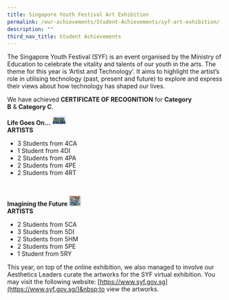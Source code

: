```yaml
---
title: Singapore Youth Festival Art Exhibition
permalink: /our-achievements/Student-Achievements/syf-art-exhibition/
description: ""
third_nav_title: Student Achievements
---
```

The Singapore Youth Festival (SYF) is an event organised by the Ministry of Education to&nbsp;celebrate the vitality and talents of our youth in the arts.&nbsp;The theme for this year is ‘Artist&nbsp;and Technology’. It aims to highlight the artist’s role in utilising technology (past, present&nbsp;and future) to explore and express their views about how technology has shaped our lives.

  

We have achieved&nbsp;**CERTIFICATE OF RECOGNITION**&nbsp;for&nbsp;**Category B**&nbsp;&amp;&nbsp;**Category C**.

**Life Goes On...**
<img src="/images/Life%20Goes%20On.jpeg" alt="Life Goes On.jpg" width="32" height="20">
<br>
**ARTISTS**
* 3 Students from 4CA
* 1 Student from 4DI
* 2 Students from 4PA
* 2 Students from 4PE
* 2 Students from 4RT
<br>

**Imagining the Future**
<img src="/images/Imagining%20the%20Future.jpeg" alt="Imagining the Future.jpg" width="28" height="24">
<br>
**ARTISTS**
* 2 Students from 5CA
* 3 Students from 5DI
* 2 Students from 5HM
* 2 Students from 5PE
* 1 Student from 5RY

This year, on top of the online exhibition, we also managed to involve our Aesthetics Leaders curate the artworks for the SYF virtual exhibition. You may visit the following website:&nbsp;[https://www.syf.gov.sg](https://www.syf.gov.sg/)&nbsp;to view the artworks.